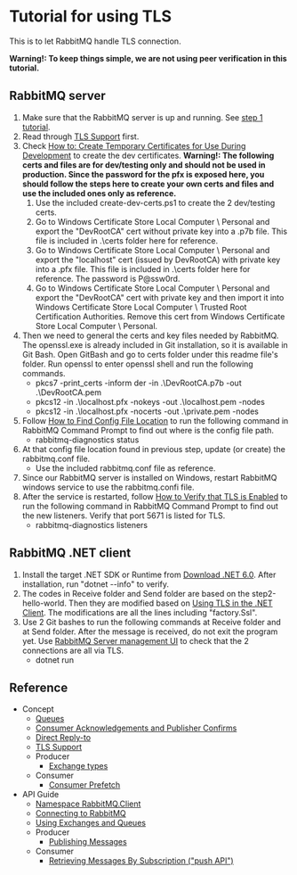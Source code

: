 # Tutorial for using TLS

This is to let RabbitMQ handle TLS connection.

**Warning!: To keep things simple, we are not using peer verification in this tutorial.**

## RabbitMQ server

1. Make sure that the RabbitMQ server is up and running. See [step 1 tutorial](../step1-install-server/README.md).
2. Read through [TLS Support](https://www.rabbitmq.com/ssl.html) first.
3. Check [How to: Create Temporary Certificates for Use During Development](https://docs.microsoft.com/en-us/dotnet/framework/wcf/feature-details/how-to-create-temporary-certificates-for-use-during-development) to create the dev certificates. **Warning!: The following certs and files are for dev/testing only and should not be used in production. Since the password for the pfx is exposed here, you should follow the steps here to create your own certs and files and use the included ones only as reference.**
   1. Use the included create-dev-certs.ps1 to create the 2 dev/testing certs.
   2. Go to Windows Certificate Store Local Computer \ Personal and export the "DevRootCA" cert without private key into a .p7b file. This file is included in .\certs folder here for reference.
   3. Go to Windows Certificate Store Local Computer \ Personal and export the "localhost" cert (issued by DevRootCA) with private key into a .pfx file. This file is included in .\certs folder here for reference. The password is P@ssw0rd.
   4. Go to Windows Certificate Store Local Computer \ Personal and export the "DevRootCA" cert with private key and then import it into Windows Certificate Store Local Computer \ Trusted Root Certification Authorities. Remove this cert from Windows Certificate Store Local Computer \ Personal.
4. Then we need to general the certs and key files needed by RabbitMQ. The openssl.exe is already included in Git installation, so it is available in Git Bash. Open GitBash and go to certs folder under this readme file's folder. Run openssl to enter openssl shell and run the following commands.
   - pkcs7 -print_certs -inform der -in .\DevRootCA.p7b -out .\DevRootCA.pem
   - pkcs12 -in .\localhost.pfx -nokeys -out .\localhost.pem -nodes
   - pkcs12 -in .\localhost.pfx -nocerts -out .\private.pem -nodes
5. Follow [How to Find Config File Location](https://www.rabbitmq.com/configure.html#verify-configuration-config-file-location) to run the following command in RabbitMQ Command Prompt to find out where is the config file path.
   - rabbitmq-diagnostics status
6. At that config file location found in previous step, update (or create) the rabbitmq.conf file.
   - Use the included rabbitmq.conf file as reference.
7. Since our RabbitMQ server is installed on Windows, restart RabbitMQ windows service to use the rabbitmq.confi file.
8. After the service is restarted, follow [How to Verify that TLS is Enabled](https://www.rabbitmq.com/ssl.html#enabling-tls-verify-configuration) to run the following command in RabbitMQ Command Prompt to find out the new listeners. Verify that port 5671 is listed for TLS.
   - rabbitmq-diagnostics listeners

## RabbitMQ .NET client

1. Install the target .NET SDK or Runtime from [Download .NET 6.0](https://dotnet.microsoft.com/en-us/download/dotnet/6.0). After installation, run "dotnet --info" to verify.
2. The codes in Receive folder and Send folder are based on the step2-hello-world. Then they are modified based on [Using TLS in the .NET Client](https://www.rabbitmq.com/ssl.html#dotnet-client). The modifications are all the lines including "factory.Ssl".
3. Use 2 Git bashes to run the following commands at Receive folder and at Send folder. After the message is received, do not exit the program yet. Use [RabbitMQ Server management UI](http://localhost:15672/#/connections) to check that the 2 connections are all via TLS.
   - dotnet run

## Reference

- Concept
  - [Queues](https://www.rabbitmq.com/queues.html)
  - [Consumer Acknowledgements and Publisher Confirms](https://www.rabbitmq.com/confirms.html)
  - [Direct Reply-to](https://www.rabbitmq.com/direct-reply-to.html)
  - [TLS Support](https://www.rabbitmq.com/ssl.html)
  - Producer
    - [Exchange types](https://www.rabbitmq.com/tutorials/amqp-concepts.html#exchanges)
  - Consumer
    - [Consumer Prefetch](https://www.rabbitmq.com/consumer-prefetch.html)
- API Guide
  - [Namespace RabbitMQ.Client](https://rabbitmq.github.io/rabbitmq-dotnet-client/api/RabbitMQ.Client.html)
  - [Connecting to RabbitMQ](https://www.rabbitmq.com/dotnet-api-guide.html#connecting)
  - [Using Exchanges and Queues](https://www.rabbitmq.com/dotnet-api-guide.html#exchanges-and-queues)
  - Producer
    - [Publishing Messages](https://www.rabbitmq.com/dotnet-api-guide.html#publishing)
  - Consumer
    - [Retrieving Messages By Subscription ("push API")](https://www.rabbitmq.com/dotnet-api-guide.html#consuming)

